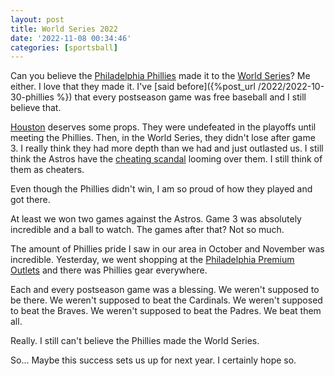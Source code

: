 ```yaml
---
layout: post
title: World Series 2022
date: '2022-11-08 00:34:46'
categories: [sportsball]
---
```


Can you believe the [Philadelphia Phillies](https://www.mlb.com/phillies) made it to the [World Series](https://en.wikipedia.org/wiki/World_Series)? Me either. I love that they made it. I've [said before]({%post_url /2022/2022-10-30-phillies %}) that every postseason game was free baseball and I still believe that.

[Houston](https://www.mlb.com/astros) deserves some props. They were undefeated in the playoffs until meeting the Phillies. Then, in the World Series, they didn't lose after game 3. I really think they had more depth than we had and just outlasted us. I still think the Astros have the [cheating scandal](https://en.wikipedia.org/wiki/Houston_Astros_sign_stealing_scandal) looming over them. I still think of them as cheaters.

Even though the Phillies didn't win, I am so proud of how they played and got there.

At least we won two games against the Astros. Game 3 was absolutely incredible and a ball to watch. The games after that? Not so much.

The amount of Phillies pride I saw in our area in October and November was incredible. Yesterday, we went shopping at the [Philadelphia Premium Outlets](https://www.premiumoutlets.com/outlet/philadelphia) and there was Phillies gear everywhere.

Each and every postseason game was a blessing. We weren't supposed to be there. We weren't supposed to beat the Cardinals. We weren't supposed to beat the Braves. We weren't supposed to beat the Padres. We beat them all.

Really. I still can't believe the Phillies made the World Series. &nbsp;

So... Maybe this success sets us up for next year. I certainly hope so.

